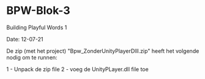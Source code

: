 # BPW-Blok-3
Building Playful Words 1

Date: 12-07-21

De zip (met het project) "Bpw_ZonderUnityPlayerDlll.zip" heeft het volgende nodig om te runnen:

1 - Unpack de zip file
2 - voeg de UnityPLayer.dll file toe

